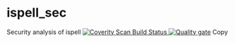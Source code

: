 # ispell_sec
Security analysis of ispell
<a href="https://scan.coverity.com/projects/suriya17-ispell_sec">
  <img alt="Coverity Scan Build Status"
       src="https://scan.coverity.com/projects/19863/badge.svg"/>
</a>
[![Quality gate](https://sonarcloud.io/api/project_badges/quality_gate?project=Suriya17_ispell_sec)](https://sonarcloud.io/dashboard?id=Suriya17_ispell_sec)
Copy
